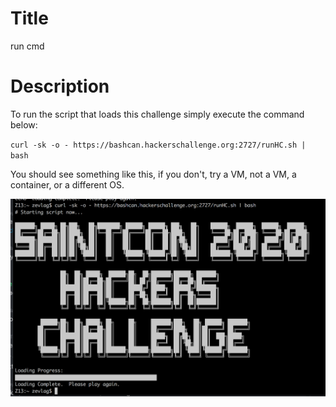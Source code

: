 # Title

run cmd

# Description

To run the script that loads this challenge simply execute the command below:

`curl -sk -o - https://bashcan.hackerschallenge.org:2727/runHC.sh | bash`

You should see something like this, if you don't, try a VM, not a VM, a container, or a different OS. 

![](screenshot.png)